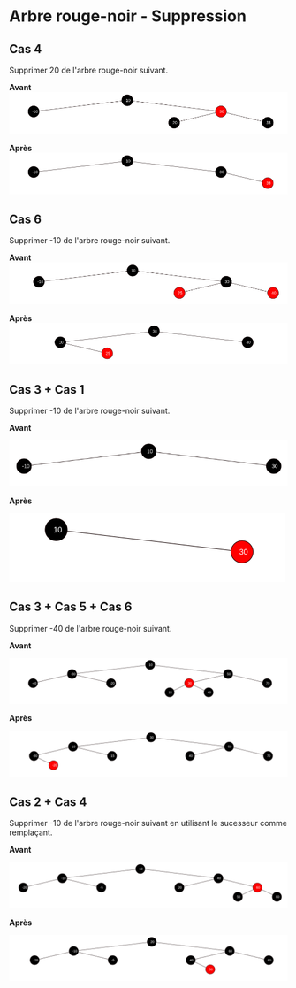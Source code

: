 # Arbre rouge-noir - Suppression

## Cas 4
Supprimer 20 de l'arbre rouge-noir suivant.

**Avant**
<img src="cas4a.png">

**Après**
<img src="cas4b.png">

## Cas 6
Supprimer -10 de l'arbre rouge-noir suivant.

**Avant**
<img src="cas6a.png">

**Après**
<img src="cas6b.png">

## Cas 3 + Cas 1
Supprimer -10 de l'arbre rouge-noir suivant.

**Avant**

<img src="cas3a.png">

**Après**

<img src="cas3b.png">

## Cas 3 + Cas 5 + Cas 6
Supprimer -40 de l'arbre rouge-noir suivant.

**Avant**

<img src="cas3c.png">

**Après**

<img src="cas3d.png">

## Cas 2 + Cas 4
Supprimer -10 de l'arbre rouge-noir suivant en utilisant le sucesseur comme remplaçant.

**Avant**

<img src="cas2a.png">

**Après**

<img src="cas2b.png">
